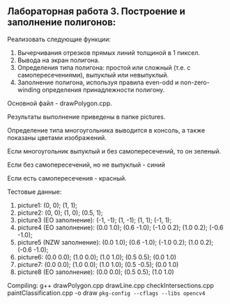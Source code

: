 ## Лабораторная работа 3. Построение и заполнение полигонов:

Реализовать следующие функции:
1. Вычерчивания отрезков прямых линий толщиной в 1 пиксел.
2. Вывода на экран полигона.
3. Определения типа полигона: простой или сложный (т.е. с самопересечениями),
выпуклый или невыпуклый.
4. Заполнение полигона, используя правила even-odd и non-zero-winding определения принадлежности полигону.

Основной файл - drawPolygon.cpp.

Результаты выполнение приведены в папке pictures.

Определение типа многоугольника выводится в консоль, а также показаны цветами изображений. 

Если многоугольник выпуклый и без самопересечений, то он зеленый.

Если без самопересечений, но не выпуклый - синий

Если есть самопересечения - красный.

Тестовые данные:

1. picture1: (0, 0); (1, 1);
1. picture2: (0, 0); (1, 0); (0.5, 1);
1. picture3 (EO заполнение): (-1, -1); (1, -1); (1, 1); (-1, 1);
1. picture4 (EO заполнение): (0.0 1.0); (0.6 -1.0); (-1.0 0.2); (1.0 0.2); (-0.6 -1.0);
1. picture5 (NZW заполнение): (0.0 1.0); (0.6 -1.0); (-1.0 0.2); (1.0 0.2); (-0.6 -1.0);
1. picture6: (0.0 0.0); (1.0 0.0); (1.0 1.0); (0.5 0.5); (0.0 1.0)
1. picture7: (0.0 0.0); (1.0 0.0); (1.0 1.0); (0.5 -0.5); (0.0 1.0)
1. picture8 (EO заполнение): (0.0 0.0); (0.5 0.5); (1.0 1.0)


Compiling: g++ drawPolygon.cpp drawLine.cpp checkIntersections.cpp paintClassification.cpp -o draw `pkg-config --cflags --libs opencv4`